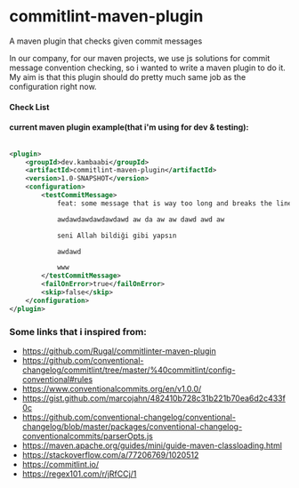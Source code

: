 # commitlint-maven-plugin

A maven plugin that checks given commit messages

In our company, for our maven projects, we use js solutions for commit message convention checking, so i wanted to write
a maven plugin to do it. My aim is that this plugin should do pretty much same job as the configuration right now.

#### Check List


#### current maven plugin example(that i'm using for dev & testing):

```xml

<plugin>
    <groupId>dev.kambaabi</groupId>
    <artifactId>commitlint-maven-plugin</artifactId>
    <version>1.0-SNAPSHOT</version>
    <configuration>
        <testCommitMessage>
            feat: some message that is way too long and breaks the line max-length

            awdawdawdawdawdawd aw da aw aw dawd awd aw

            seni Allah bildiği gibi yapsın

            awdawd

            www
        </testCommitMessage>
        <failOnError>true</failOnError>
        <skip>false</skip>
    </configuration>
</plugin>

```

### Some links that i inspired from:

- https://github.com/Rugal/commitlinter-maven-plugin
- https://github.com/conventional-changelog/commitlint/tree/master/%40commitlint/config-conventional#rules
- https://www.conventionalcommits.org/en/v1.0.0/
- https://gist.github.com/marcojahn/482410b728c31b221b70ea6d2c433f0c
- https://github.com/conventional-changelog/conventional-changelog/blob/master/packages/conventional-changelog-conventionalcommits/parserOpts.js
- https://maven.apache.org/guides/mini/guide-maven-classloading.html
- https://stackoverflow.com/a/77206769/1020512
- https://commitlint.io/
- https://regex101.com/r/jRfCCj/1
